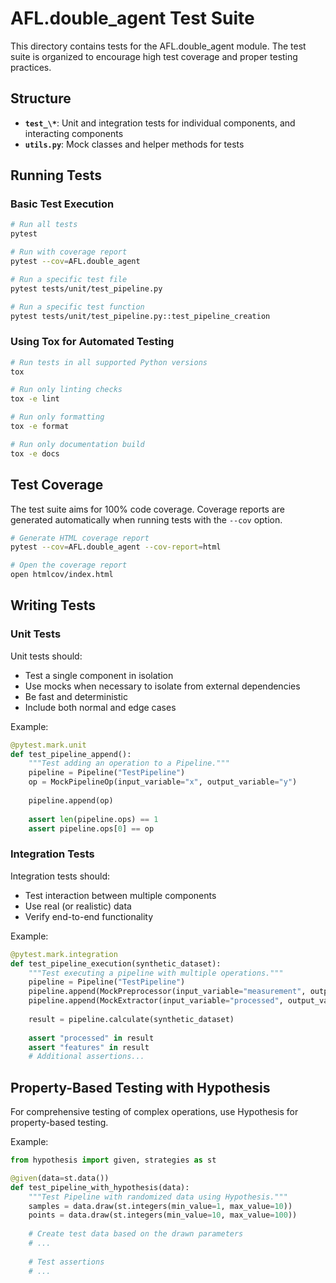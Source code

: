 # AFL.double_agent Test Suite

This directory contains tests for the AFL.double_agent module. The test suite is organized to encourage high test coverage and proper testing practices.

## Structure

- **`test_\*`**: Unit and integration tests for individual components, and interacting components
- **`utils.py`**: Mock classes and helper methods for tests

## Running Tests

### Basic Test Execution

```bash
# Run all tests
pytest

# Run with coverage report
pytest --cov=AFL.double_agent

# Run a specific test file
pytest tests/unit/test_pipeline.py

# Run a specific test function
pytest tests/unit/test_pipeline.py::test_pipeline_creation
```

### Using Tox for Automated Testing

```bash
# Run tests in all supported Python versions
tox

# Run only linting checks
tox -e lint

# Run only formatting
tox -e format

# Run only documentation build
tox -e docs
```

## Test Coverage

The test suite aims for 100% code coverage. Coverage reports are generated automatically when running tests with the `--cov` option.

```bash
# Generate HTML coverage report
pytest --cov=AFL.double_agent --cov-report=html

# Open the coverage report
open htmlcov/index.html
```

## Writing Tests

### Unit Tests

Unit tests should:
- Test a single component in isolation
- Use mocks when necessary to isolate from external dependencies
- Be fast and deterministic
- Include both normal and edge cases

Example:
```python
@pytest.mark.unit
def test_pipeline_append():
    """Test adding an operation to a Pipeline."""
    pipeline = Pipeline("TestPipeline")
    op = MockPipelineOp(input_variable="x", output_variable="y")
    
    pipeline.append(op)
    
    assert len(pipeline.ops) == 1
    assert pipeline.ops[0] == op
```

### Integration Tests

Integration tests should:
- Test interaction between multiple components
- Use real (or realistic) data
- Verify end-to-end functionality

Example:
```python
@pytest.mark.integration
def test_pipeline_execution(synthetic_dataset):
    """Test executing a pipeline with multiple operations."""
    pipeline = Pipeline("TestPipeline")
    pipeline.append(MockPreprocessor(input_variable="measurement", output_variable="processed"))
    pipeline.append(MockExtractor(input_variable="processed", output_variable="features"))
    
    result = pipeline.calculate(synthetic_dataset)
    
    assert "processed" in result
    assert "features" in result
    # Additional assertions...
```

## Property-Based Testing with Hypothesis

For comprehensive testing of complex operations, use Hypothesis for property-based testing.

Example:
```python
from hypothesis import given, strategies as st

@given(data=st.data())
def test_pipeline_with_hypothesis(data):
    """Test Pipeline with randomized data using Hypothesis."""
    samples = data.draw(st.integers(min_value=1, max_value=10))
    points = data.draw(st.integers(min_value=10, max_value=100))
    
    # Create test data based on the drawn parameters
    # ...
    
    # Test assertions
    # ...
``` 